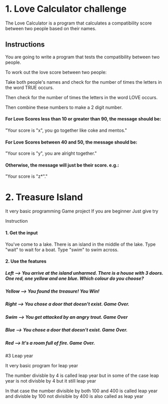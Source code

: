# 1. Love Calculator challenge

The Love Calculator is a program that calculates a compatibility score between two people based on their names.

## Instructions

You are going to write a program that tests the compatibility between two people.

To work out the love score between two people:

Take both people's names and check for the number of times the letters in the word TRUE occurs. 

Then check for the number of times the letters in the word LOVE occurs. 

Then combine these numbers to make a 2 digit number.

#### For Love Scores less than 10 or greater than 90, the message should be:
"Your score is "x", you go together like coke and mentos."

#### For Love Scores between 40 and 50, the message should be:
"Your score is "y", you are alright together."

#### Otherwise, the message will just be their score. e.g.:
"Your score is "z*"."

# 2. Treasure Island 

It very basic programming Game project If you are beginner Just give try 

Instruction

#### 1. Get the input 
You've come to a lake. There is an island in the middle of the lake. Type "wait" to wait for a boat. Type "swim" to swim across.

#### 2. Use the features 

##### Left --> You arrive at the island unharmed. There is a house with 3 doors. One red, one yellow and one blue. Which colour do you choose?
##### Yellow --> You found the treasure! You Win!

##### Right --> You chose a door that doesn't exist. Game Over. 
##### Swim --> You get attacked by an angry trout. Game Over
##### Blue --> You chose a door that doesn't exist. Game Over.
##### Red --> It's a room full of fire. Game Over.

#3 Leap year 

It very basic program for leap year 

The number divisble by 4 is called leap year but in some of the case leap year is not divisble by 4 but it still leap year 

In that case the number divisible by both 100 and 400 is called leap year and divisble by 100 not divisible by 400 is also called as leap year
